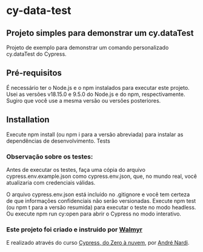 # cy-data-test

## Projeto simples para demonstrar um cy.dataTest
Projeto de exemplo para demonstrar um comando personalizado cy.dataTest do Cypress.

## Pré-requisitos
É necessário ter o Node.js e o npm instalados para executar este projeto.
Usei as versões v18.15.0 e 9.5.0 do Node.js e do npm, respectivamente. Sugiro que você use a mesma versão ou versões posteriores.

## Installation
Execute npm install (ou npm i para a versão abreviada) para instalar as dependências de desenvolvimento.
Tests

### Observação sobre os testes: 
Antes de executar os testes, faça uma cópia do arquivo cypress.env.example.json como cypress.env.json, que, no mundo real, você atualizaria com credenciais válidas.

O arquivo cypress.env.json está incluído no .gitignore e você tem certeza de que informações confidenciais não serão versionadas.
Execute npm test (ou npm t para a versão resumida) para executar o teste no modo headless.
Ou execute npm run cy:open para abrir o Cypress no modo interativo.

### Este projeto foi criado e instruido por [Walmyr](https://walmyr.dev)

E realizado através do curso [Cypress, do Zero à nuvem](https://www.udemy.com/course/testes-automatizados-com-cypress-basico/?referralCode=5E367E0C332F3B967B6C&couponCode=ST18MT170625B), por [André Nardi](https://github.com/A-Nardi).
